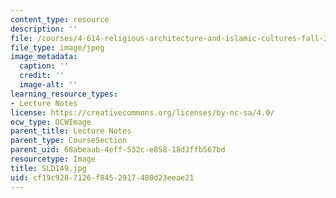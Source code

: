 ```yaml
---
content_type: resource
description: ''
file: /courses/4-614-religious-architecture-and-islamic-cultures-fall-2002/cf19c9287126f8452917480d23eeae21_SLD149.jpg
file_type: image/jpeg
image_metadata:
  caption: ''
  credit: ''
  image-alt: ''
learning_resource_types:
- Lecture Notes
license: https://creativecommons.org/licenses/by-nc-sa/4.0/
ocw_type: OCWImage
parent_title: Lecture Notes
parent_type: CourseSection
parent_uid: 68abeaab-4eff-532c-e858-18d3ffb567bd
resourcetype: Image
title: SLD149.jpg
uid: cf19c928-7126-f845-2917-480d23eeae21
---
```

